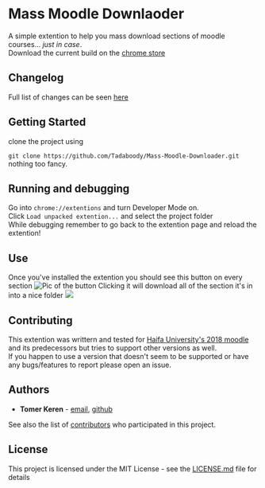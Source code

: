 # Mass Moodle Downlaoder

A simple extention to help you mass download sections of moodle courses... _just in case_.  
Download the current build on the [chrome store]( https://chrome.google.com/webstore/detail/moodle-mass-downloader/cibfhhncgchiihdnemimipceamplooeo)

## Changelog
Full list of changes can be seen [here](https://github.com/Tadaboody/Moodle-Mass-Downloader/blob/master/CHANGELOG.md)
## Getting Started
clone the project using

```git clone https://github.com/Tadaboody/Mass-Moodle-Downloader.git```  
nothing too fancy.

## Running and debugging
Go into `chrome://extentions` and turn Developer Mode on.  
Click `Load unpacked extention...` and select the project folder  
While debugging remember to go back to the extention page and reload the extention!

## Use
Once you've installed the extention you should see this button on every section
![Pic of the button](screenshots/Screenshot_1.png)
Clicking it will download all of the section it's in into a nice folder
![](screenshots/Screenshot_3.png)


## Contributing
This extention was writtern and tested for [Haifa University's 2018 moodle](https://mw5.haifa.ac.il/) and its predecessors but tries to support other versions as well.  
If you happen to use a version that doesn't seem to be supported or have any bugs/features to report please open an issue. 
## Authors

* **Tomer Keren** - [email](tomer.keren.dev@gmail.com), [github](https://www.github.com/Tadaboody)

See also the list of [contributors](https://github.com/Tadaboody/Moodle-Mass-Downloader/contributors) who participated in this project.

## License

This project is licensed under the MIT License - see the [LICENSE.md](LICENSE.md) file for details


